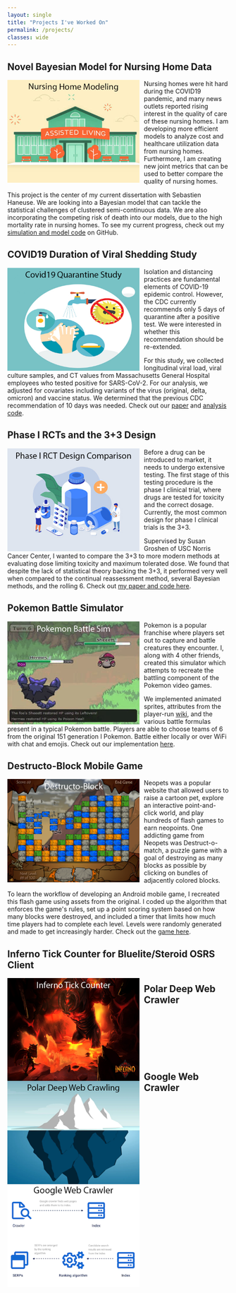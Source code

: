 ```yaml
---
layout: single
title: "Projects I've Worked On"
permalink: /projects/
classes: wide
---
```



## Novel Bayesian Model for Nursing Home Data
<img align="left" width="300" style="padding-right:10px;" src="/assets/images/nursing.png"> Nursing homes were hit hard during the COVID19 pandemic, and many news outlets reported rising interest in the quality of care of these nursing homes. I am developing more efficient models to analyze cost and healthcare utilization data from nursing homes. Furthermore, I am creating new joint metrics that can be used to better compare the quality of nursing homes.

This project is the center of my current dissertation with Sebastien Haneuse. We are looking into a Bayesian model that can tackle the statistical challenges of clustered semi-continuous data. We are also incorporating the competing risk of death into our models, due to the high mortality rate in nursing homes. To see my current progress, check out my <a href="https://github.com/luuj/Semi-continuous-Bayesian-Modeling">simulation and model code</a> on GitHub.

## COVID19 Duration of Viral Shedding Study
<img align="left" width="300" style="padding-right:10px;" src="/assets/images/covid.png"> Isolation and distancing practices are fundamental elements of COVID-19 epidemic control. However, the CDC currently recommends only 5 days of quarantine after a positive test. We were interested in whether this recommendation should be re-extended.

For this study, we collected longitudinal viral load, viral culture samples, and CT values from Massachusetts General Hospital employees who tested positive for SARS-CoV-2. For our analysis, we adjusted for covariates including variants of the virus (original, delta, omicron) and vaccine status. We determined that the previous CDC recommendation of 10 days was needed. Check out our <a href="https://www.ncbi.nlm.nih.gov/pmc/articles/PMC8855795/">paper</a> and <a href="https://github.com/luuj/SARS-CoV-2-Infection-Time">analysis code</a>.

## Phase I RCTs and the 3+3 Design
<img align="left" width="300" style="padding-right:10px;" src="/assets/images/ct.png"> Before a drug can be introduced to market, it needs to undergo extensive testing. The first stage of this testing procedure is the phase I clinical trial, where drugs are tested for toxicity and the correct dosage. Currently, the most common design for phase I clinical trials is the 3+3.

Supervised by Susan Groshen of USC Norris Cancer Center, I wanted to compare the 3+3 to more modern methods at evaluating dose limiting toxicity and maximum tolerated dose. We found that despite the lack of statistical theory backing the 3+3, it performed very well when compared to the continual reassessment method, several Bayesian methods, and the rolling 6. Check out <a href="https://github.com/luuj/3-3-Simulation">my paper and code here</a>.

## Pokemon Battle Simulator
<img align="left" width="300" style="padding-right:10px;" src="/assets/images/pokemon.png"> 
Pokemon is a popular franchise where players set out to capture and battle creatures they encounter. I, along with 4 other friends, created this simulator which attempts to recreate the battling component of the Pokemon video games. 

We implemented animated sprites, attributes from the player-run <a href="https://bulbapedia.bulbagarden.net/wiki/Pok%C3%A9mon_Wiki">wiki</a>, and the various battle formulas present in a typical Pokemon battle. Players are able to choose teams of 6 from the original 151 generation I Pokemon. Battle either locally or over WiFi with chat and emojis. Check out our implementation <a href="https://github.com/luuj/Battle-Simulator">here</a>.

## Destructo-Block Mobile Game
<img align="left" width="300" style="padding-right:10px;" src="/assets/images/destructo.png"> 
Neopets was a popular website that allowed users to raise a cartoon pet, explore an interactive point-and-click world, and play hundreds of flash games to earn neopoints. One addicting game from Neopets was Destruct-o-match, a puzzle game with a goal of destroying as many blocks as possible by clicking on bundles of adjacently colored blocks. 

To learn the workflow of developing an Android mobile game, I recreated this flash game using assets from the original. I coded up the algorithm that enforces the game's rules, set up a point scoring system based on how many blocks were destroyed, and included a timer that limits how much time players had to complete each level. Levels were randomly generated and made to get increasingly harder. Check out the <a href="https://github.com/luuj/Destructo-Block">game here</a>.


## Inferno Tick Counter for Bluelite/Steroid OSRS Client
<img align="left" width="300" style="padding-right:10px;" src="/assets/images/inferno.png"> 



## Polar Deep Web Crawler
<img align="left" width="300" style="padding-right:10px;" src="/assets/images/deepweb.png"> 
<br><br><br><br><br><br>

## Google Web Crawler
<img align="left" width="300" style="padding-right:10px;" src="/assets/images/google.png"> 
<br><br><br><br><br><br>